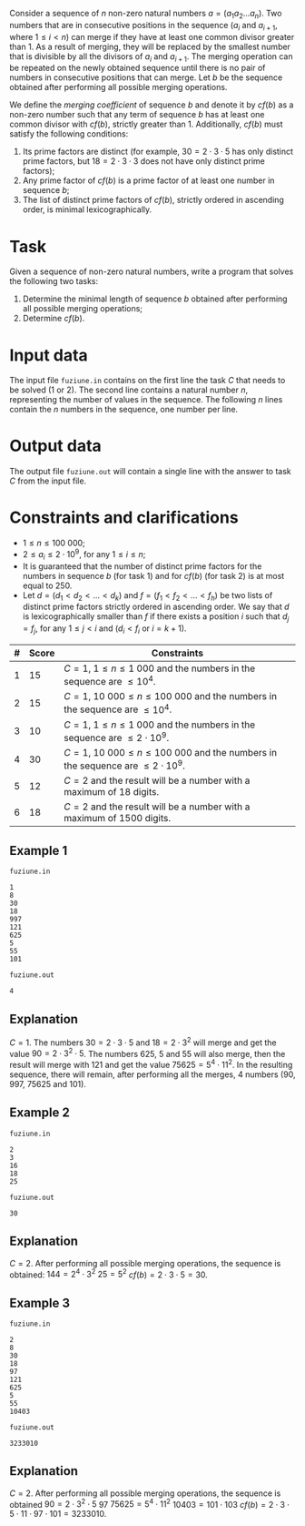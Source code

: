 
Consider a sequence of $n$ non-zero natural numbers $a = (a_1 a_2 \dots a_n)$. Two numbers that are in consecutive positions in the sequence ($a_i$ and $a_{i+1}$, where $1 \leq i < n$) can merge if they have at least one common divisor greater than $1$. As a result of merging, they will be replaced by the smallest number that is divisible by all the divisors of $a_i$ and $a_{i+1}$. The merging operation can be repeated on the newly obtained sequence until there is no pair of numbers in consecutive positions that can merge. Let $b$ be the sequence obtained after performing all possible merging operations.

We define the *merging coefficient* of sequence $b$ and denote it by $cf(b)$ as a non-zero number such that any term of sequence $b$ has at least one common divisor with $cf(b)$, strictly greater than $1$. Additionally, $cf(b)$ must satisfy the following conditions:
1. Its prime factors are distinct (for example, $30 = 2 \cdot 3 \cdot 5$ has only distinct prime factors, but $18 = 2 \cdot 3 \cdot 3$ does not have only distinct prime factors);
2. Any prime factor of $cf(b)$ is a prime factor of at least one number in sequence $b$;
3. The list of distinct prime factors of $cf(b)$, strictly ordered in ascending order, is minimal lexicographically.

# Task
Given a sequence of non-zero natural numbers, write a program that solves the following two tasks:
1. Determine the minimal length of sequence $b$ obtained after performing all possible merging operations;
2. Determine $cf(b)$.

# Input data
The input file `fuziune.in` contains on the first line the task $C$ that needs to be solved ($1$ or $2$). The second line contains a natural number $n$, representing the number of values in the sequence. The following $n$ lines contain the $n$ numbers in the sequence, one number per line.

# Output data
The output file `fuziune.out` will contain a single line with the answer to task $C$ from the input file.

# Constraints and clarifications
* $1 \leq n \leq 100 \ 000$;
* $2 \leq a_i \leq 2 \cdot 10^9$, for any $1 \leq i \leq n$;
* It is guaranteed that the number of distinct prime factors for the numbers in sequence $b$ (for task $1$) and for $cf(b)$ (for task $2$) is at most equal to $250$.
* Let $d = (d_1 < d_2 < \dots < d_k)$ and $f = (f_1 < f_2 < \dots < f_h)$ be two lists of distinct prime factors strictly ordered in ascending order. We say that $d$ is lexicographically smaller than $f$ if there exists a position $i$ such that $d_j = f_j$, for any $1 \leq j < i$ and ($d_i < f_i$ or $i = k + 1$).

|# | Score | Constraints|
| - | - | ---------- |
| 1 |15 | $C = 1$, $1 \leq n \leq 1 \ 000$ and the numbers in the sequence are $\leq 10^4$. |
| 2 |15 | $C = 1$, $10 \ 000 \leq n \leq 100 \ 000$ and the numbers in the sequence are $\leq 10^4$. |
| 3 |10 | $C = 1$, $1 \leq n \leq 1 \ 000$ and the numbers in the sequence are $\leq 2 \cdot 10^9$. |
| 4 |30 | $C = 1$, $10 \ 000 \leq n \leq 100 \ 000$ and the numbers in the sequence are $\leq 2 \cdot 10^9$. |
| 5 |12 | $C = 2$ and the result will be a number with a maximum of $18$ digits. |
| 6 |18 | $C = 2$ and the result will be a number with a maximum of $1500$ digits. |

## Example 1

`fuziune.in`
```
1
8
30
18
997
121
625
5
55
101
```

`fuziune.out`
```
4
```

## Explanation
$C = 1$.
The numbers $30 = 2 \cdot 3 \cdot 5$ and $18 = 2 \cdot 3^2$ will merge and get the value $90 = 2 \cdot 3^2 \cdot 5$.
The numbers $625$, $5$ and $55$ will also merge, then the result will merge with $121$ and get the value $75625 = 5^4 \cdot 11^2$.
In the resulting sequence, there will remain, after performing all the merges, $4$ numbers ($90$, $997$, $75625$ and $101$).

## Example 2

`fuziune.in`
```
2
3
16
18
25
```

`fuziune.out`
```
30 
```

## Explanation

$C = 2$.
After performing all possible merging operations, the sequence is obtained:
$144 = 2^4 \cdot 3^2$
$25 = 5^2$
$cf(b) = 2 \cdot 3 \cdot 5 = 30$.

## Example 3

`fuziune.in`
```
2
8
30
18
97
121
625
5
55
10403
```

`fuziune.out`
```
3233010
```

## Explanation

$C = 2$.
After performing all possible merging operations, the sequence is obtained
$90 = 2 \cdot 3^2 \cdot 5$
$97$
$75625 = 5^4 \cdot 11^2$
$10403 = 101 \cdot 103$
$cf(b)=2 \cdot 3 \cdot 5 \cdot 11 \cdot 97 \cdot 101 = 3233010$.

